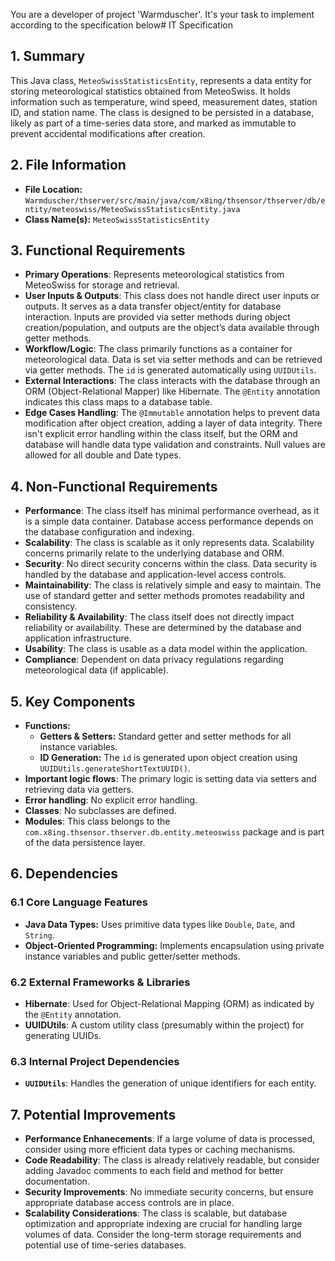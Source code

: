 You are a developer of project 'Warmduscher'. It's your task to implement according to the specification below# IT Specification

## 1. Summary

This Java class, `MeteoSwissStatisticsEntity`, represents a data entity for storing meteorological statistics obtained from MeteoSwiss. It holds information such as temperature, wind speed, measurement dates, station ID, and station name. The class is designed to be persisted in a database, likely as part of a time-series data store, and marked as immutable to prevent accidental modifications after creation.

## 2. File Information

- **File Location:** `Warmduscher/thserver/src/main/java/com/x8ing/thsensor/thserver/db/entity/meteoswiss/MeteoSwissStatisticsEntity.java`
- **Class Name(s):** `MeteoSwissStatisticsEntity`

## 3. Functional Requirements

- **Primary Operations**: Represents meteorological statistics from MeteoSwiss for storage and retrieval.
- **User Inputs & Outputs**:  This class does not handle direct user inputs or outputs. It serves as a data transfer object/entity for database interaction. Inputs are provided via setter methods during object creation/population, and outputs are the object’s data available through getter methods.
- **Workflow/Logic**: The class primarily functions as a container for meteorological data. Data is set via setter methods and can be retrieved via getter methods.  The `id` is generated automatically using `UUIDUtils`.
- **External Interactions**: The class interacts with the database through an ORM (Object-Relational Mapper) like Hibernate. The `@Entity` annotation indicates this class maps to a database table.
- **Edge Cases Handling**: The `@Immutable` annotation helps to prevent data modification after object creation, adding a layer of data integrity. There isn't explicit error handling within the class itself, but the ORM and database will handle data type validation and constraints. Null values are allowed for all double and Date types.

## 4. Non-Functional Requirements

- **Performance**: The class itself has minimal performance overhead, as it is a simple data container. Database access performance depends on the database configuration and indexing.
- **Scalability**: The class is scalable as it only represents data. Scalability concerns primarily relate to the underlying database and ORM.
- **Security**: No direct security concerns within the class. Data security is handled by the database and application-level access controls.
- **Maintainability**: The class is relatively simple and easy to maintain. The use of standard getter and setter methods promotes readability and consistency.
- **Reliability & Availability**: The class itself does not directly impact reliability or availability. These are determined by the database and application infrastructure.
- **Usability**: The class is usable as a data model within the application.
- **Compliance**: Dependent on data privacy regulations regarding meteorological data (if applicable).

## 5. Key Components

- **Functions:**
    - **Getters & Setters:** Standard getter and setter methods for all instance variables.
    - **ID Generation:** The `id` is generated upon object creation using `UUIDUtils.generateShortTextUUID()`.
- **Important logic flows**: The primary logic is setting data via setters and retrieving data via getters.
- **Error handling**: No explicit error handling.
- **Classes**: No subclasses are defined.
- **Modules**: This class belongs to the `com.x8ing.thsensor.thserver.db.entity.meteoswiss` package and is part of the data persistence layer.

## 6. Dependencies

### 6.1 Core Language Features

- **Java Data Types:** Uses primitive data types like `Double`, `Date`, and `String`.
- **Object-Oriented Programming:**  Implements encapsulation using private instance variables and public getter/setter methods.

### 6.2 External Frameworks & Libraries

- **Hibernate**: Used for Object-Relational Mapping (ORM) as indicated by the `@Entity` annotation.
- **UUIDUtils**: A custom utility class (presumably within the project) for generating UUIDs.

### 6.3 Internal Project Dependencies

- **`UUIDUtils`**:  Handles the generation of unique identifiers for each entity.

## 7. Potential Improvements

- **Performance Enhanecements**:  If a large volume of data is processed, consider using more efficient data types or caching mechanisms.
- **Code Readability**: The class is already relatively readable, but consider adding Javadoc comments to each field and method for better documentation.
- **Security Improvements**: No immediate security concerns, but ensure appropriate database access controls are in place.
- **Scalability Considerations**: The class is scalable, but database optimization and appropriate indexing are crucial for handling large volumes of data.  Consider the long-term storage requirements and potential use of time-series databases.